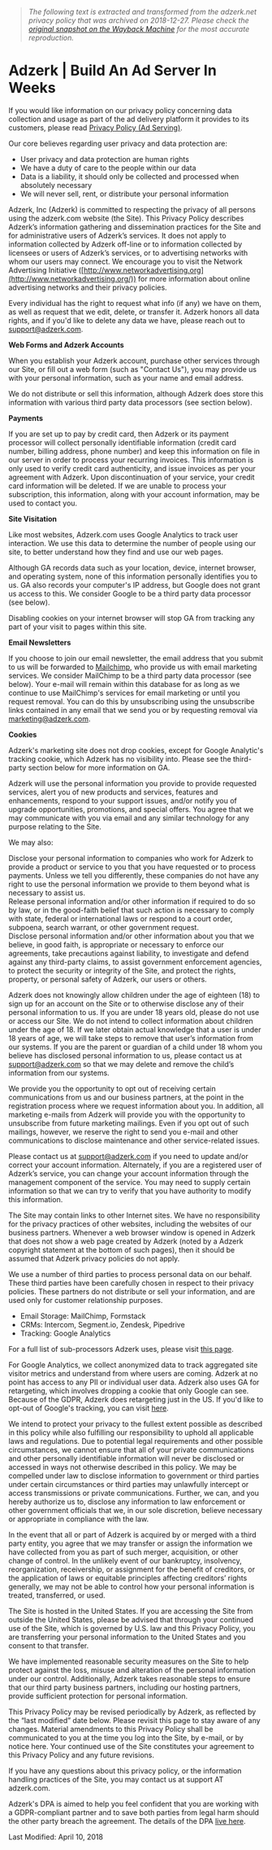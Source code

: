 > *The following text is extracted and transformed from the adzerk.net privacy policy that was archived on 2018-12-27. Please check the [original snapshot on the Wayback Machine](https://web.archive.org/web/20181227202935id_/https%3A//dev.adzerk.com/docs/privacy-policy-customers) for the most accurate reproduction.*

# Adzerk | Build An Ad Server In Weeks

If you would like information on our privacy policy concerning data collection and usage as part of the ad delivery platform it provides to its customers, please read [Privacy Policy (Ad Serving)](https://dev.adzerk.com/v1.0/docs/privacy-policy-ad-server). 

Our core believes regarding user privacy and data protection are:

  * User privacy and data protection are human rights
  * We have a duty of care to the people within our data
  * Data is a liability, it should only be collected and processed when absolutely necessary
  * We will never sell, rent, or distribute your personal information



Adzerk, Inc (Adzerk) is committed to respecting the privacy of all persons using the adzerk.com website (the Site). This Privacy Policy describes Adzerk’s information gathering and dissemination practices for the Site and for administrative users of Adzerk’s services. It does not apply to information collected by Adzerk off-line or to information collected by licensees or users of Adzerk’s services, or to advertising networks with whom our users may connect. We encourage you to visit the Network Advertising Initiative ([http://www.networkadvertising.org](http://www.networkadvertising.org/)) for more information about online advertising networks and their privacy policies.

Every individual has the right to request what info (if any) we have on them, as well as request that we edit, delete, or transfer it. Adzerk honors all data rights, and if you'd like to delete any data we have, please reach out to support@adzerk.com.

**Web Forms and Adzerk Accounts**

When you establish your Adzerk account, purchase other services through our Site, or fill out a web form (such as "Contact Us"), you may provide us with your personal information, such as your name and email address.

We do not distribute or sell this information, although Adzerk does store this information with various third party data processors (see section below).

**Payments**

If you are set up to pay by credit card, then Adzerk or its payment processor will collect personally identifiable information (credit card number, billing address, phone number) and keep this information on file in our server in order to process your recurring invoices. This information is only used to verify credit card authenticity, and issue invoices as per your agreement with Adzerk. Upon discontinuation of your service, your credit card information will be deleted. If we are unable to process your subscription, this information, along with your account information, may be used to contact you.

**Site Visitation**

Like most websites, Adzerk.com uses Google Analytics to track user interaction. We use this data to determine the number of people using our site, to better understand how they find and use our web pages.

Although GA records data such as your location, device, internet browser, and operating system, none of this information personally identifies you to us. GA also records your computer's IP address, but Google does not grant us access to this. We consider Google to be a third party data processor (see below).

Disabling cookies on your internet browser will stop GA from tracking any part of your visit to pages within this site.

**Email Newsletters**

If you choose to join our email newsletter, the email address that you submit to us will be forwarded to [Mailchimp](https://www.mailchimp.com/), who provide us with email marketing services. We consider MailChimp to be a third party data processor (see below). Your e-mail will remain within this database for as long as we continue to use MailChimp's services for email marketing or until you request removal. You can do this by unsubscribing using the unsubscribe links contained in any email that we send you or by requesting removal via marketing@adzerk.com.

**Cookies**

Adzerk's marketing site does not drop cookies, except for Google Analytic's tracking cookie, which Adzerk has no visibility into. Please see the third-party section below for more information on GA.

Adzerk will use the personal information you provide to provide requested services, alert you of new products and services, features and enhancements, respond to your support issues, and/or notify you of upgrade opportunities, promotions, and special offers. You agree that we may communicate with you via email and any similar technology for any purpose relating to the Site.

We may also:

Disclose your personal information to companies who work for Adzerk to provide a product or service to you that you have requested or to process payments. Unless we tell you differently, these companies do not have any right to use the personal information we provide to them beyond what is necessary to assist us.  
Release personal information and/or other information if required to do so by law, or in the good-faith belief that such action is necessary to comply with state, federal or international laws or respond to a court order, subpoena, search warrant, or other government request.  
Disclose personal information and/or other information about you that we believe, in good faith, is appropriate or necessary to enforce our agreements, take precautions against liability, to investigate and defend against any third-party claims, to assist government enforcement agencies, to protect the security or integrity of the Site, and protect the rights, property, or personal safety of Adzerk, our users or others.

Adzerk does not knowingly allow children under the age of eighteen (18) to sign up for an account on the Site or to otherwise disclose any of their personal information to us. If you are under 18 years old, please do not use or access our Site. We do not intend to collect information about children under the age of 18. If we later obtain actual knowledge that a user is under 18 years of age, we will take steps to remove that user’s information from our systems. If you are the parent or guardian of a child under 18 whom you believe has disclosed personal information to us, please contact us at support@adzerk.com so that we may delete and remove the child’s information from our systems.

We provide you the opportunity to opt out of receiving certain communications from us and our business partners, at the point in the registration process where we request information about you. In addition, all marketing e-mails from Adzerk will provide you with the opportunity to unsubscribe from future marketing mailings. Even if you opt out of such mailings, however, we reserve the right to send you e-mail and other communications to disclose maintenance and other service-related issues.

Please contact us at support@adzerk.com if you need to update and/or correct your account information. Alternately, if you are a registered user of Adzerk’s service, you can change your account information through the management component of the service. You may need to supply certain information so that we can try to verify that you have authority to modify this information.

The Site may contain links to other Internet sites. We have no responsibility for the privacy practices of other websites, including the websites of our business partners. Whenever a web browser window is opened in Adzerk that does not show a web page created by Adzerk (noted by a Adzerk copyright statement at the bottom of such pages), then it should be assumed that Adzerk privacy policies do not apply.

We use a number of third parties to process personal data on our behalf. These third parties have been carefully chosen in respect to their privacy policies. These partners do not distribute or sell your information, and are used only for customer relationship purposes.

  * Email Storage: MailChimp, Formstack
  * CRMs: Intercom, Segment.io, Zendesk, Pipedrive
  * Tracking: Google Analytics



For a full list of sub-processors Adzerk uses, please visit [this page](https://dev.adzerk.com/v1.0/docs/sub-processors).

For Google Analytics, we collect anonymized data to track aggregated site visitor metrics and understand from where users are coming. Adzerk at no point has access to any PII or individual user data. Adzerk also uses GA for retargeting, which involves dropping a cookie that only Google can see. Because of the GDPR, Adzerk does retargeting just in the US. If you'd like to opt-out of Google's tracking, you can visit [here](https://tools.google.com/dlpage/gaoptout/). 

We intend to protect your privacy to the fullest extent possible as described in this policy while also fulfilling our responsibility to uphold all applicable laws and regulations. Due to potential legal requirements and other possible circumstances, we cannot ensure that all of your private communications and other personally identifiable information will never be disclosed or accessed in ways not otherwise described in this policy. We may be compelled under law to disclose information to government or third parties under certain circumstances or third parties may unlawfully intercept or access transmissions or private communications. Further, we can, and you hereby authorize us to, disclose any information to law enforcement or other government officials that we, in our sole discretion, believe necessary or appropriate in compliance with the law.

In the event that all or part of Adzerk is acquired by or merged with a third party entity, you agree that we may transfer or assign the information we have collected from you as part of such merger, acquisition, or other change of control. In the unlikely event of our bankruptcy, insolvency, reorganization, receivership, or assignment for the benefit of creditors, or the application of laws or equitable principles affecting creditors’ rights generally, we may not be able to control how your personal information is treated, transferred, or used.

The Site is hosted in the United States. If you are accessing the Site from outside the United States, please be advised that through your continued use of the Site, which is governed by U.S. law and this Privacy Policy, you are transferring your personal information to the United States and you consent to that transfer.

We have implemented reasonable security measures on the Site to help protect against the loss, misuse and alteration of the personal information under our control. Additionally, Adzerk takes reasonable steps to ensure that our third party business partners, including our hosting partners, provide sufficient protection for personal information.

This Privacy Policy may be revised periodically by Adzerk, as reflected by the “last modified” date below. Please revisit this page to stay aware of any changes. Material amendments to this Privacy Policy shall be communicated to you at the time you log into the Site, by e-mail, or by notice here. Your continued use of the Site constitutes your agreement to this Privacy Policy and any future revisions.

If you have any questions about this privacy policy, or the information handling practices of the Site, you may contact us at support AT adzerk.com.

Adzerk's DPA is aimed to help you feel confident that you are working with a GDPR-compliant partner and to save both parties from legal harm should the other party breach the agreement. The details of the DPA [live here](https://dev.adzerk.com/v1.0/docs/adzerk-data-processing-agreement).

Last Modified: April 10, 2018
